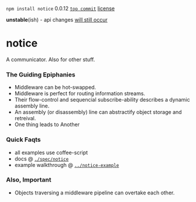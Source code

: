 `npm install notice` 0.0.12 [`top commit`](https://github.com/nomilous/notice/commit/351a21d55fbddd38644b33e5d04b7bdd8b0699ae) [license](./license)

**unstable**(ish) - api changes [will still occur](./spec/notice/hub#the-capsule-subconfig)

notice
======

A communicator. Also for other stuff.


### The Guiding Epiphanies

* Middleware can be hot-swapped.
* Middleware is perfect for routing information streams.
* Their flow-control and sequencial subscribe-ability describes a dynamic assembly line.
* An assembly (or disassembly) line can abstractify object storage and retreival.
* One thing leads to Another


### Quick Faqts

* all examples use coffee-script
* docs @ [`./spec/notice`](./spec/notice)
* example walkthrough @ [`../notice-example`](../notice-example)

### Also, Important

* Objects traversing a middleware pipeline can overtake each other. 
